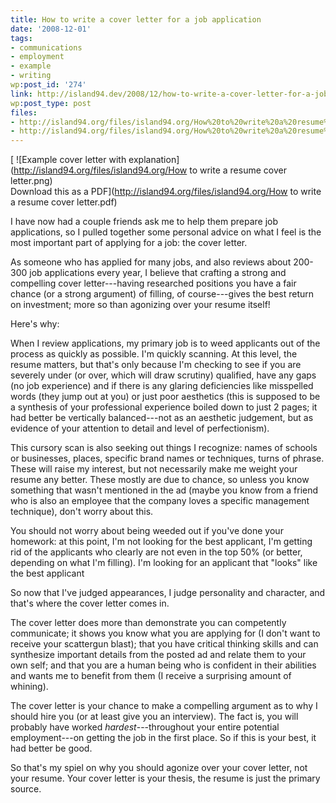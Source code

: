 ```yaml
---
title: How to write a cover letter for a job application
date: '2008-12-01'
tags:
- communications
- employment
- example
- writing
wp:post_id: '274'
link: http://island94.dev/2008/12/how-to-write-a-cover-letter-for-a-job-application/
wp:post_type: post
files:
- http://island94.org/files/island94.org/How%20to%20write%20a%20resume%20cover%20letter.pdf
- http://island94.org/files/island94.org/How%20to%20write%20a%20resume%20cover%20letter.png
---
```


[ ![Example cover letter with explanation](http://island94.org/files/island94.org/How to write a resume cover letter.png)  
Download this as a PDF](http://island94.org/files/island94.org/How to write a resume cover letter.pdf)

I have now had a couple friends ask me to help them prepare job applications, so I pulled together some personal advice on what I feel is the most important part of applying for a job: the cover letter.

As someone who has applied for many jobs, and also reviews about 200-300 job applications every year, I believe that crafting a strong and compelling cover letter---having researched positions you have a fair chance (or a strong argument) of filling, of course---gives the best return on investment; more so than agonizing over your resume itself!

Here's why:

When I review applications, my primary job is to weed applicants out of the process as quickly as possible. I'm quickly scanning. At this level, the resume matters, but that's only because I'm checking to see if you are severely under (or over, which will draw scrutiny) qualified, have any gaps (no job experience) and if there is any glaring deficiencies like misspelled words (they jump out at you) or just poor aesthetics (this is supposed to be a synthesis of your professional experience boiled down to just 2 pages; it had better be vertically balanced---not as an aesthetic judgement, but as evidence of your attention to detail and level of perfectionism).

This cursory scan is also seeking out things I recognize: names of schools or businesses, places, specific brand names or techniques, turns of phrase. These will raise my interest, but not necessarily make me weight your resume any better. These mostly are due to chance, so unless you know something that wasn't mentioned in the ad (maybe you know from a friend who is also an employee that the company loves a specific management technique), don't worry about this.

You should not worry about being weeded out if you've done your homework: at this point, I'm not looking for the best applicant, I'm getting rid of the applicants who clearly are not even in the top 50% (or better, depending on what I'm filling). I'm looking for an applicant that "looks" like the best applicant

So now that I've judged appearances, I judge personality and character, and that's where the cover letter comes in.

The cover letter does more than demonstrate you can competently communicate; it shows you know what you are applying for (I don't want to receive your scattergun blast); that you have critical thinking skills and can synthesize important details from the posted ad and relate them to your own self; and that you are a human being who is confident in their abilities and wants me to benefit from them (I receive a surprising amount of whining).

The cover letter is your chance to make a compelling argument as to why I should hire you (or at least give you an interview). The fact is, you will probably have worked _hardest_---throughout your entire potential employment---on getting the job in the first place. So if this is your best, it had better be good.

So that's my spiel on why you should agonize over your cover letter, not your resume. Your cover letter is your thesis, the resume is just the primary source.
